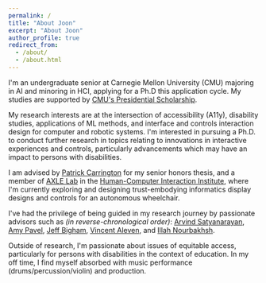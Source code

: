 ```yaml
---
permalink: /
title: "About Joon"
excerpt: "About Joon"
author_profile: true
redirect_from: 
  - /about/
  - /about.html
---
```


I'm an undergraduate senior at Carnegie Mellon University (CMU) majoring in AI and minoring in HCI, applying for a Ph.D this application cycle. My studies are supported by [CMU's Presidential Scholarship](https://www.cmu.edu/sfs/financial-aid/types/scholarships-and-grants/university.html).

My research interests are at the intersection of accessibility (A11y), disability studies, applications of ML methods, and interface and controls interaction design for computer and robotic systems. I'm interested in pursuing a Ph.D. to conduct further research in topics relating to innovations in interactive experiences and controls, particularly advancements which may have an impact to persons with disabilities.

I am advised by [Patrick Carrington](https://www.patrickcarrington.com) for my senior honors thesis, and a member of [AXLE Lab](https://axle-lab.com) in the [Human-Computer Interaction Institute](https://www.hcii.cmu.edu), where I'm currently exploring and designing trust-embodying informatics display designs and controls for an autonomous wheelchair.

I've had the privilege of being guided in my research journey by passionate advisors such as _(in reverse-chronological order)_: [Arvind Satyanarayan](https://arvindsatya.com), [Amy Pavel](https://amypavel.com), [Jeff Bigham](https://www.cs.cmu.edu/~jbigham/), [Vincent Aleven](http://www.cs.cmu.edu/~aleven/), and [Illah Nourbakhsh](https://www.cs.cmu.edu/~illah/).

Outside of research, I'm passionate about issues of equitable access, particularly for persons with disabilities in the context of education. In my off time, I find myself absorbed with music performance (drums/percussion/violin) and production.
